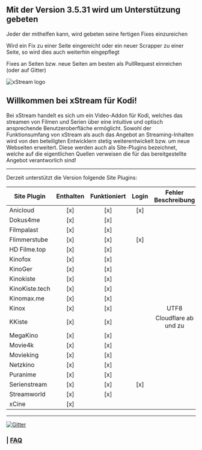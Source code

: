 ## Mit der Version 3.5.31 wird um Unterstützung gebeten

Jeder der mithelfen kann, wird gebeten seine fertigen Fixes einzureichen

Wird ein Fix zu einer Seite eingereicht oder ein neuer Scrapper zu einer Seite, so wird dies auch weiterhin eingepflegt

Fixes an Seiten bzw. neue Seiten am besten als PullRequest einreichen (oder auf Gitter)

![xStream logo](https://raw.githubusercontent.com/streamxstream/plugin.video.xstream//nightly/icon.png)


## Willkommen bei xStream für Kodi!

Bei xStream handelt es sich um ein Video-Addon für Kodi, welches das streamen von Filmen und Serien über eine intuitive und optisch ansprechende Benutzeroberfläche ermöglicht. Sowohl der Funktionsumfang von xStream als auch das Angebot an Streaming-Inhalten wird von den beteiligten Entwicklern stetig weiterentwickelt bzw. um neue Webseiten erweitert. Diese werden auch als Site-Plugins bezeichnet, welche auf die eigentlichen Quellen verweisen die für das bereitgestellte Angebot verantworlich sind! 

***


Derzeit unterstützt die Version folgende Site Plugins:

|  Site Plugin                       | Enthalten | Funktioniert | Login | Fehler Beschreibung   |
|------------------------------------|:---------:|:------------:|:-----:|:---------------------:|
| Anicloud                     		 | [x]       | [x]          | [x]   |        				|
| Dokus4me                     		 | [x]       | [x]          |       |        				|
| Filmpalast                     	 | [x]       | [x]          |       |        				|
| Flimmerstube                     	 | [x]       | [x]          | [x]   |        				|
| HD Filme.top                     	 | [x]       | [x]          |       |        				|
| Kinofox                     	     | [x]       | [x]          |       |        				|
| KinoGer                     	     | [x]       | [x]          |       |						|
| Kinokiste                          | [x]       | [x]          |       |						|
| KinoKiste.tech                  	 | [x]       | [x]          |       |       			    |
| Kinomax.me                         | [x]       | [x]          |       |                       |
| Kinox                     	     | [x]       | [x]          |       | UTF8        			|
| KKiste                     	     | [x]       | [x]          |       | Cloudflare ab und zu  |
| MegaKino                       	 | [x]       | [x]          |       |        				|
| Movie4k                        	 | [x]       | [x]          |       |               		|
| Movieking                     	 | [x]       | [x]          |       |        				|
| Netzkino                       	 | [x]       | [x]          |       |        				|
| Puranime                         |    [x]              |   [x]                  |       |               |
| Serienstream                     	 | [x]       | [x]          | [x]   |        				|
| Streamworld                     	 | [x]       | [x]          |       |        				|
| xCine                              |  [x]      |              |       |               |

***

[![Gitter](https://badges.gitter.im/streamxstream/community.svg)](https://gitter.im/streamxstream/community?utm_source=badge&utm_medium=badge&utm_campaign=pr-badge)

### | [FAQ](https://github.com/streamxstream/xStream-FAQ/blob/master/xStream_Anleitung_FAQ.md)
